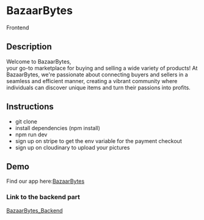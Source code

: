 # BazaarBytes

 Frontend

## Description
 Welcome to BazaarBytes, <br />
        your go-to marketplace for buying and selling a wide variety of
        products! At BazaarBytes, we're passionate about connecting buyers and
        sellers in a seamless and efficient manner, creating a vibrant community
        where individuals can discover unique items and turn their passions into
        profits.

## Instructions
- git clone
- install dependencies (npm install)
- npm run dev
- sign up on stripe to get the env variable for the payment checkout
- sign up on cloudinary to upload your pictures

## Demo

Find our app here:[BazaarBytes](https://bazaar-bytes.netlify.app)

### Link to the backend part
[BazaarBytes_Backend](https://github.com/bazaar-bytes/bazaar-bytes-backend)


